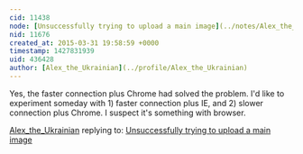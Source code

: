 ```yaml
---
cid: 11438
node: [Unsuccessfully trying to upload a main image](../notes/Alex_the_Ukrainian/03-13-2015/unsuccessfully-trying-to-upload-a-main-image)
nid: 11676
created_at: 2015-03-31 19:58:59 +0000
timestamp: 1427831939
uid: 436428
author: [Alex_the_Ukrainian](../profile/Alex_the_Ukrainian)
---
```


Yes, the faster connection plus Chrome had solved the problem. I'd like to experiment someday with 1) faster connection plus IE, and 2) slower connection plus Chrome. I suspect it's something with browser.

[Alex_the_Ukrainian](../profile/Alex_the_Ukrainian) replying to: [Unsuccessfully trying to upload a main image](../notes/Alex_the_Ukrainian/03-13-2015/unsuccessfully-trying-to-upload-a-main-image)

